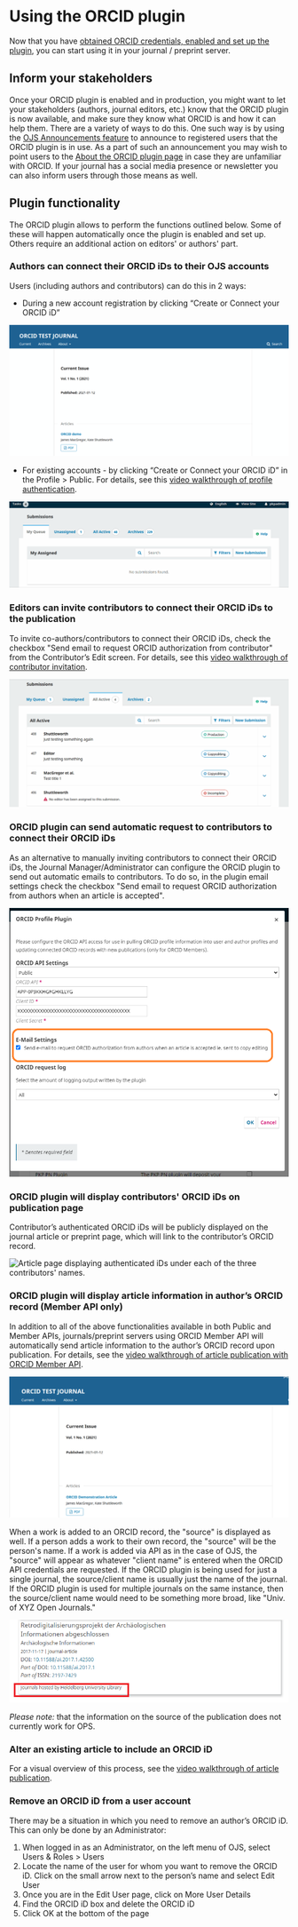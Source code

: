 # Using the ORCID plugin

Now that you have [obtained ORCID credentials, enabled and set up the plugin](./installation-setup.md), you can start using it in your journal / preprint server.

## Inform your stakeholders

Once your ORCID plugin is enabled and in production, you might want to let your stakeholders (authors, journal editors, etc.) know that the ORCID plugin is now available, and make sure they know what ORCID is and how it can help them.  There are a variety of ways to do this. One such way is by using the [OJS Announcements feature](https://docs.pkp.sfu.ca/learning-ojs/en/settings-website#announcements) to announce to registered users that the ORCID plugin is in use. As a part of such an announcement you may wish to point users to the [About the ORCID plugin page](./introduction.md) in case they are unfamiliar with ORCID. If your journal has a social media presence or newsletter you can also inform users through those means as well.

## Plugin functionality

The ORCID plugin allows to perform the functions outlined below. Some of these will happen automatically once the plugin is enabled and set up. Others require an additional action on editors' or authors' part.

### Authors can connect their ORCID iDs to their OJS accounts

Users (including authors and contributors) can do this in 2 ways:

* During a new account registration by clicking “Create or Connect your ORCID iD”

![Click on Create or Connect your ORCID iD button during new account registration.](./assets/ORCID_connect_registration.gif)

* For existing accounts - by clicking “Create or Connect your ORCID iD” in the Profile > Public. For details, see this [video walkthrough of profile authentication](https://vimeo.com/374415404).

![Click on Create or Connect your ORCID iD button in existing profile.](./assets/ORCID_connect_profile.gif)

### Editors can invite contributors to connect their ORCID iDs to the publication

To invite co-authors/contributors to connect their ORCID iDs, check the checkbox "Send email to request ORCID authorization from contributor" from the Contributor’s Edit screen. For details, see this [video walkthrough of contributor invitation](https://vimeo.com/374416189).

![Check the checkbox to send email to request ORCID authorization from contributor.](./assets/ORCID_invite_contributors.gif)

### ORCID plugin can send automatic request to contributors to connect their ORCID iDs

As an alternative to manually inviting contributors to connect their ORCID iDs, the Journal Manager/Administrator can configure the ORCID plugin to send out automatic emails to contributors. To do so, in the plugin email settings check the checkbox "Send email to request ORCID authorization from authors when an article is accepted".

![ORCID plugin screen with the outlined checkbox to send email to request ORCID authentication from authors.](./assets/orcid_plugin_auto_emails.png)

### ORCID plugin will display contributors' ORCID iDs on publication page

Contributor’s authenticated ORCID iDs will be publicly displayed on the journal article or preprint page, which will link to the contributor’s ORCID record.

![Article page displaying authenticated iDs under each of the three contributors' names.](./assets/orcid-id-example.png)

### ORCID plugin will display article information in author’s ORCID record (Member API only)

In addition to all of the above functionalities available in both Public and Member APIs, journals/preprint servers using ORCID Member API will automatically send article information to the author’s ORCID record upon publication. For details, see the [video walkthrough of article publication with ORCID Member API](https://vimeo.com/374417678).

![Click on ORCID iD to navigatt to the article information in an author's ORCID record.](./assets/ORCID_Member_API_push_article_metadata.gif)

When a work is added to an ORCID record, the "source" is displayed as well. If a person adds a work to their own record, the "source" will be the person's name. If a work is added via API as in the case of OJS, the "source" will appear as whatever "client name" is entered when the ORCID API credentials are requested. If the ORCID plugin is being used for just a single journal, the source/client name is usually just the name of the journal. If the ORCID plugin is used for multiple journals on the same instance, then the source/client name would need to be something more broad, like "Univ. of XYZ Open Journals."

![Article information and the source of an entry displayed in an author's ORCID record.](./assets/orcid-publication-source.png)

*Please note:* that the information on the source of the publication does not currently work for OPS.

### Alter an existing article to include an ORCID iD

For a visual overview of this process, see the [video walkthrough of article publication](https://vimeo.com/374417678).

### Remove an ORCID iD from a user account

There may be a situation in which you need to remove an author’s ORCID iD. This can only be done by an Administrator:

1. When logged in as an Administrator, on the left menu of OJS, select Users & Roles > Users
2. Locate the name of the user for whom you want to remove the ORCID iD. Click on the small arrow next to the person’s name and select Edit User
3. Once you are in the Edit User page, click on More User Details
4. Find the ORCID iD box and delete the ORCID iD
5. Click OK at the bottom of the page
